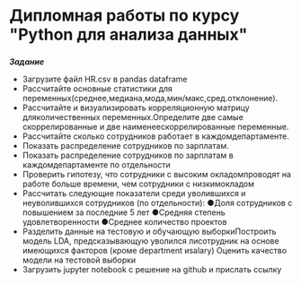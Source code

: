 # Дипломная работы по курсу "Python для анализа данных"

### 

***Задание***

* Загрузите файл HR.csv в pandas dataframe
* Рассчитайте основные статистики для переменных(среднее,медиана,мода,мин/макс,сред.отклонение).
* Рассчитайте и визуализировать корреляционную матрицу дляколичественных переменных.Определите две самые скоррелированные и две наименеескоррелированные переменные.
* Рассчитайте сколько сотрудников работает в каждомдепартаменте.
* Показать распределение сотрудников по зарплатам.
* Показать распределение сотрудников по зарплатам в каждомдепартаменте по отдельности
* Проверить гипотезу, что сотрудники с высоким окладомпроводят на работе больше времени, чем сотрудники с низкимокладом
* Рассчитать следующие показатели среди уволившихся и неуволившихся сотрудников (по отдельности):
●Доля сотрудников с повышением за последние 5 лет
●Средняя степень удовлетворенности
●Среднее количество проектов
* Разделить данные на тестовую и обучающую выборкиПостроить модель LDA, предсказывающую уволился лисотрудник на основе имеющихся факторов (кроме department иsalary) Оценить качество модели на тестовой выборки
* Загрузить jupyter notebook с решение на github и прислать ссылку